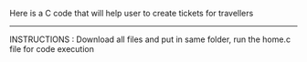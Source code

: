Here is a C code that will help user to create tickets for travellers
**********************************************************************************
INSTRUCTIONS :
Download all files and put in same folder, run the home.c file for code execution
